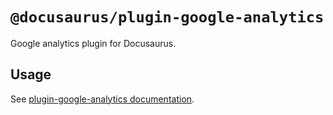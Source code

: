 # `@docusaurus/plugin-google-analytics`

Google analytics plugin for Docusaurus.

## Usage

See [plugin-google-analytics documentation](https://tutorial.io/docs/api/plugins/@docusaurus/plugin-google-analytics).
